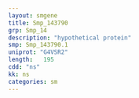 ```yaml
---
layout: smgene
title: Smp_143790
grp: Smp_14
description: "hypothetical protein"
smp: Smp_143790.1
uniprot: "G4VSR2"
length:   195
cdd: "ns"
kk: ns
categories: sm
---
```

